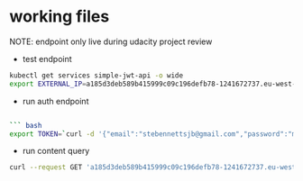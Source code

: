 # working files

NOTE: endpoint only live during udacity project review

- test endpoint

``` bash
kubectl get services simple-jwt-api -o wide
export EXTERNAL_IP=a185d3deb589b415999c09c196defb78-1241672737.eu-west-2.elb.amazonaws.com/auth
```

- run auth endpoint

``` bash

``` bash
export TOKEN=`curl -d '{"email":"stebennettsjb@gmail.com","password":"myPassword"}' -H "Content-Type: application/json" -X POST a185d3deb589b415999c09c196defb78-1241672737.eu-west-2.elb.amazonaws.com/auth | jq -r '.token'`
```

- run content query

``` bash
curl --request GET 'a185d3deb589b415999c09c196defb78-1241672737.eu-west-2.elb.amazonaws.com/contents' -H "Authorization: Bearer ${TOKEN}" | jq 
```

